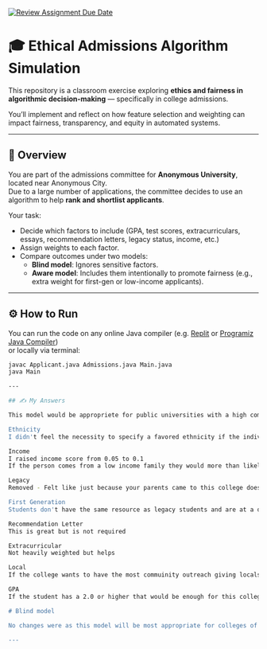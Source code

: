 [![Review Assignment Due Date](https://classroom.github.com/assets/deadline-readme-button-22041afd0340ce965d47ae6ef1cefeee28c7c493a6346c4f15d667ab976d596c.svg)](https://classroom.github.com/a/oqKLEXJJ)
# 🎓 Ethical Admissions Algorithm Simulation

This repository is a classroom exercise exploring **ethics and fairness in algorithmic decision-making** — specifically in college admissions.

You’ll implement and reflect on how feature selection and weighting can impact fairness, transparency, and equity in automated systems.

---

## 🧩 Overview

You are part of the admissions committee for **Anonymous University**, located near Anonymous City.  
Due to a large number of applications, the committee decides to use an algorithm to help **rank and shortlist applicants**.

Your task:
- Decide which factors to include (GPA, test scores, extracurriculars, essays, recommendation letters, legacy status, income, etc.)
- Assign weights to each factor.
- Compare outcomes under two models:
  - **Blind model**: Ignores sensitive factors.
  - **Aware model**: Includes them intentionally to promote fairness (e.g., extra weight for first-gen or low-income applicants).

---

## ⚙️ How to Run

You can run the code on any online Java compiler (e.g. [Replit](https://replit.com/~) or [Programiz Java Compiler](https://www.programiz.com/java-programming/online-compiler))  
or locally via terminal:

```bash
javac Applicant.java Admissions.java Main.java
java Main

---

## ✍️ My Answers

This model would be appropriete for public universities with a high community outreach. The student isn't just weighed in academic performance but also external factors. 

Ethnicity
I didn't feel the necessity to specify a favored ethnicity if the individual has shown some initiative for a higher education then that would suffice.

Income
I raised income score from 0.05 to 0.1
If the person comes from a low income family they would more than likely go through finacial hardship, and environmental stressors that would affect there perfomance.

Legacy
Removed - Felt like just because your parents came to this college doesn't give you the right to attend. These student have thier parents as a resource to navigating through college and should know what is expected

First Generation
Students don't have the same resource as legacy students and are at a disadvantage. Them attmpting to pursue a higher education is commendable.

Recommendation Letter
This is great but is not required

Extracurricular
Not heavily weighted but helps

Local
If the college wants to have the most commuinity outreach giving locals the opportunity of a higher education would do so. 

GPA
If the student has a 2.0 or higher that would be enough for this college, there may have been external factors that contributed to this grade that the student couldn't control

# Blind model

No changes were as this model will be most appropriate for colleges of a higher prestige and for students who are more acdemically inclind. 

---